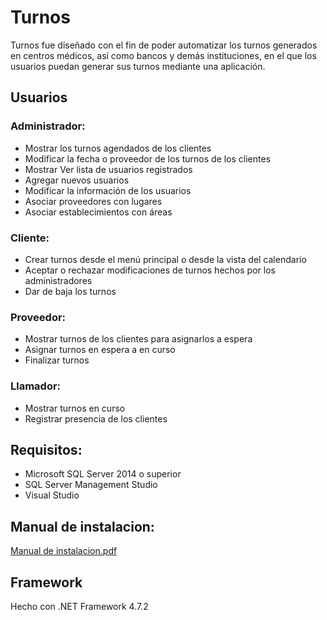 # Turnos

Turnos fue diseñado con el fin de poder automatizar los turnos generados en centros médicos, así como bancos y demás instituciones, en el que los usuarios puedan generar sus turnos mediante una aplicación.

## Usuarios

### Administrador:

- Mostrar los turnos agendados de los clientes
- Modificar la fecha o proveedor de los turnos de los clientes
- Mostrar Ver lista de usuarios registrados
- Agregar nuevos usuarios
- Modificar la información de los usuarios
- Asociar proveedores con lugares
- Asociar establecimientos con áreas

### Cliente:

- Crear turnos desde el menú principal o desde la vista del calendario
- Aceptar o rechazar modificaciones de turnos hechos por los administradores
- Dar de baja los turnos

### Proveedor:

- Mostrar turnos de los clientes para asignarlos a espera
- Asignar turnos en espera a en curso
- Finalizar turnos

### Llamador:

- Mostrar turnos en curso
- Registrar presencia de los clientes

## Requisitos:

- Microsoft SQL Server 2014 o superior
- SQL Server Management Studio
- Visual Studio

## Manual de instalacion:

[Manual de instalacion.pdf](https://github.com/davidcardozodev/Turnos/files/13674723/Manual.de.instalacion.pdf)

## Framework
Hecho con .NET Framework 4.7.2
